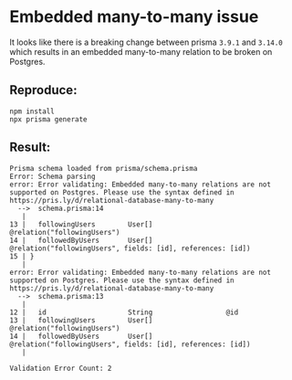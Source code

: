 # Embedded many-to-many issue

It looks like there is a breaking change between prisma `3.9.1` and `3.14.0` which results in an embedded many-to-many relation to be broken on Postgres.

## Reproduce:
```
npm install
npx prisma generate
```

## Result:
```
Prisma schema loaded from prisma/schema.prisma
Error: Schema parsing
error: Error validating: Embedded many-to-many relations are not supported on Postgres. Please use the syntax defined in https://pris.ly/d/relational-database-many-to-many
  -->  schema.prisma:14
   | 
13 |   followingUsers        User[]                  @relation("followingUsers")
14 |   followedByUsers       User[]                  @relation("followingUsers", fields: [id], references: [id])
15 | }
   | 
error: Error validating: Embedded many-to-many relations are not supported on Postgres. Please use the syntax defined in https://pris.ly/d/relational-database-many-to-many
  -->  schema.prisma:13
   | 
12 |   id                    String                  @id
13 |   followingUsers        User[]                  @relation("followingUsers")
14 |   followedByUsers       User[]                  @relation("followingUsers", fields: [id], references: [id])
   | 

Validation Error Count: 2
```
